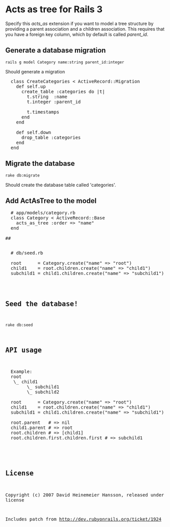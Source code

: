 # Acts as tree for Rails 3

Specify this *acts_as* extension if you want to model a tree structure by providing a parent association and a children
association. This requires that you have a foreign key column, which by default is called *parent_id*.

## Generate a database migration

<code>rails g model Category name:string parent_id:integer</code>

Should generate a migration

<pre>
  class CreateCategories < ActiveRecord::Migration
    def self.up
      create_table :categories do |t|
        t.string  :name
        t.integer :parent_id

        t.timestamps
      end
    end

    def self.down
      drop_table :categories
    end
  end  
</pre>

## Migrate the database

<code>rake db:migrate</code>

Should create the database table called 'categories'.

## Add ActAsTree to the model

<pre>  # app/models/category.rb
  class Category < ActiveRecord::Base
    acts_as_tree :order => "name"
  end

## 

<pre>  # db/seed.rb

  root      = Category.create("name" => "root")
  child1    = root.children.create("name" => "child1")
  subchild1 = child1.children.create("name" => "subchild1")
</pre>

## Seed the database!

<code>rake db:seed</code>

## API usage

<pre>
  Example:
  root
   \_ child1
        \_ subchild1
        \_ subchild2

  root      = Category.create("name" => "root")
  child1    = root.children.create("name" => "child1")
  subchild1 = child1.children.create("name" => "subchild1")

  root.parent   # => nil
  child1.parent # => root
  root.children # => [child1]
  root.children.first.children.first # => subchild1  
  
</pre>

## License

Copyright (c) 2007 David Heinemeier Hansson, released under the MIT license  

Includes patch from http://dev.rubyonrails.org/ticket/1924
